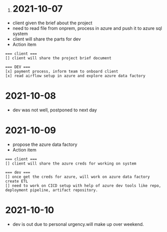 1. # 2021-10-07

- client given the brief about the project
- need to read file from onprem, process in azure and push it to azure sql system
- client will share the parts for dev
- Action item
>
    === client ===
    [] client will share the project brief document

    === DEV ===
    [x] payment process, inform team to onboard client
    [x] read airflow setup in azure and explore azure data factory

# 2021-10-08

- dev was not well, postponed to next day

# 2021-10-09

- propose the azure data factory
- Action item
>
    === client ===
    [] client will share the azure creds for working on system 

    === dev ===
    [] once get the creds for azure, will work on azure data factory create ETL
    [] need to work on CICD setup with help of azure dev tools like repo, deployment pipeline, artifact repository.

# 2021-10-10

- dev is out due to personal urgency.will make up over weekend.
